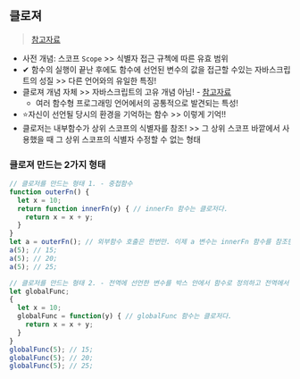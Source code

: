 ## 클로져
> [참고자료](https://joshua1988.github.io/vue-camp/js/closure.html)
- 사전 개념: 스코프 `Scope` >> 식별자 접근 규첵에 따른 유효 범위
- ✔ 함수의 실행이 끝난 후에도 함수에 선언된 변수의 값을 접근할 수있는 자바스크립트의 성질 >> 다른 언어와의 유일한 특징!
- 클로져 개념 자체 >> 자바스크립트의 고유 개념 아님! - [참고자료](https://hanamon.kr/javascript-%ED%81%B4%EB%A1%9C%EC%A0%80/)
  - 여러 함수형 프로그래밍 언어에서의 공통적으로 발견되는 특성! 
- ⭐자신이 선언될 당시의 환경을 기억하는 함수 >> 이렇게 기억!!
- 클로저는 내부함수가 상위 스코프의 식별자를 참조! >> 그 상위 스코프 바깥에서 사용했을 때 그 상위 스코프의 식별자 수정할 수 없는 형태

### 클로져 만드는 2가지 형태
```javascript
// 클로저를 만드는 형태 1. - 중첩함수
function outerFn() {
  let x = 10;
  return function innerFn(y) { // innerFn 함수는 클로저다.
    return x = x + y;
  }
}
let a = outerFn(); // 외부함수 호출은 한번만. 이제 a 변수는 innerFn 함수를 참조한다.
a(5); // 15;
a(5); // 20;
a(5); // 25;

// 클로저를 만드는 형태 2. - 전역에 선언한 변수를 박스 안에서 함수로 정의하고 전역에서 호출
let globalFunc;
{
  let x = 10;
  globalFunc = function(y) { // globalFunc 함수는 클로저다.
    return x = x + y;
  }
}
globalFunc(5); // 15;
globalFunc(5); // 20;
globalFunc(5); // 25;
```
